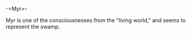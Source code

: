 -=Myr=-

Myr is one of the consciousnesses from the &quot;living world,&quot; and seems to represent the swamp.
